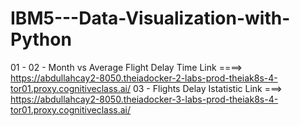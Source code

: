 # IBM5---Data-Visualization-with-Python


01 - 
02 - Month vs Average Flight Delay Time Link ====> https://abdullahcay2-8050.theiadocker-2-labs-prod-theiak8s-4-tor01.proxy.cognitiveclass.ai/
03 - Flights Delay Istatistic Link ===> https://abdullahcay2-8050.theiadocker-3-labs-prod-theiak8s-4-tor01.proxy.cognitiveclass.ai/
